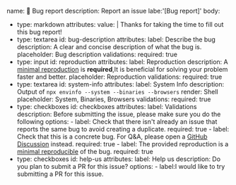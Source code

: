 name: 🐞 Bug report
description: Report an issue
labe:'[Bug report]'
body:
  - type: markdown
    attributes:
      value: |
        Thanks for taking the time to fill out this bug report!
  - type: textarea
    id: bug-description
    attributes:
      label: Describe the bug
      description: A clear and concise description of what the bug is.
      placeholder: Bug description
    validations:
      required: true
  - type: input
    id: reproduction
    attributes:
      label: Reproduction
      description: A [minimal reproduction](https://stackoverflow.com/help/minimal-reproducible-example) is **required**,It is beneficial for solving your problem faster and better.
      placeholder: Reproduction
    validations:
      required: true
  - type: textarea
    id: system-info
    attributes:
      label: System Info
      description: Output of `npx envinfo --system --binaries --browsers`
      render: Shell
      placeholder: System, Binaries, Browsers
    validations:
      required: true
  - type: checkboxes
    id: checkboxes
    attributes:
      label: Validations
      description: Before submitting the issue, please make sure you do the following
      options:
        - label: Check that there isn't already an issue that reports the same bug to avoid creating a duplicate.
          required: true
        - label: Check that this is a concrete bug. For Q&A, please open a [GitHub Discussion](https://github.com/Tencent/cherry-markdown/discussions) instead.
          required: true
        - label: The provided reproduction is a [minimal reproducible](https://stackoverflow.com/help/minimal-reproducible-example) of the bug.
          required: true
  - type: checkboxes
    id: help-us
    attributes:
      label: Help us
      description: Do you plan to submit a PR for this issue? 
      options:
        - label:I would like to try submitting a PR for this issue.
